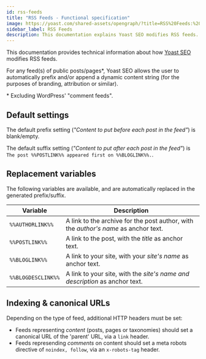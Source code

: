 ```yaml
---
id: rss-feeds
title: "RSS Feeds - Functional specification"
image: https://yoast.com/shared-assets/opengraph/?title=RSS%20Feeds:%20Functional%20specification
sidebar_label: RSS Feeds
description: This documentation explains Yoast SEO modifies RSS feeds.
---
```

This documentation provides technical information about how [Yoast SEO](https://yoast.com/wordpress/plugins/seo/) modifies RSS feeds.

For any feed(s) of public posts/pages*, Yoast SEO allows the user to automatically prefix and/or append a dynamic content string (for the purposes of branding, attribution or similar).

\* Excluding WordPress' "comment feeds".

## Default settings
The default prefix setting (_"Content to put before each post in the feed"_) is blank/empty.

The default suffix setting (_"Content to put after each post in the feed"_) is `The post %%POSTLINK%% appeared first on %%BLOGLINK%%.`.

## Replacement variables

The following variables are available, and are automatically replaced in the generated prefix/suffix.

| Variable | Description |
|--|----|
| `%%AUTHORLINK%%` | A link to the archive for the post author, with the _author's name_ as anchor text. |
| `%%POSTLINK%%` | A link to the post, with the _title_ as anchor text. |
| `%%BLOGLINK%%` | A link to your site, with your _site's name_ as anchor text. |
| `%%BLOGDESCLINK%%` | A link to your site, with the _site's name and description_ as anchor text. |

## Indexing & canonical URLs
Depending on the type of feed, additional HTTP headers must be set:

* Feeds representing *content* (posts, pages or taxonomies) should set a canonical URL of the 'parent' URL, via a `link` header.
* Feeds represending *comments* on content should set a meta robots directive of `noindex, follow`, via an `x-robots-tag` header.
